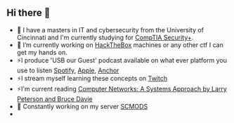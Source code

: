 ## Hi there 👋
* 🔭 I have a masters in IT and cybersecurity from the University of Cincinnati and I'm currently studying for [CompTIA Security+](https://www.comptia.org/certifications/security). 
* 🔭 I’m currently working on [HackTheBox](https://www.hackthebox.com/) machines  or any other ctf I can get my hands on. 
* ⚡I produce 'USB our Guest' podcast available on what ever platform you use to listen [Spotify](https://open.spotify.com/show/1Gvt1x2dlLZvzR5QSHu740?si=351ecb7aa6384a66), [Apple](https://podcasts.apple.com/us/podcast/usb-our-guest-cyber-security-best-practices-and-news/id1475142713), [Anchor](https://anchor.fm/usbog)
* ⚡I stream myself learning these concepts on [Twitch](https://www.twitch.tv/b7h30) 
* ⚡I'm current reading [Computer Networks: A Systems Approach by Larry Peterson and Bruce Davie](https://book.systemsapproach.org/index.html)
* 🌱 Constantly working on my server [SCMODS](https://github.com/theo2612/scmods-server)
* 
<!--
**theo2612/theo2612** is a ✨ _special_ ✨ repository because its `README.md` (this file) appears on your GitHub profile.

Here are some ideas to get you started:

- 🔭 I’m currently working on ...
- 🌱 I’m currently learning ...
- 👯 I’m looking to collaborate on ...
- 🤔 I’m looking for help with ...
- 💬 Ask me about ...
- 📫 How to reach me: ...
- 😄 Pronouns: ...
- ⚡ Fun fact: ...
* 🔭 I’m currently working on TCM's PNPT/Practical Network Pentesting Certification

-->
